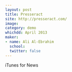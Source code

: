```yaml
---
layout: post
title: Presseract
site: http://presseract.com/
image:
category: demo 
whichdd: April 2013
maker:
- name: Ali Al-Ebrahim
  school: 
  twitter: false
---
```

iTunes for News
